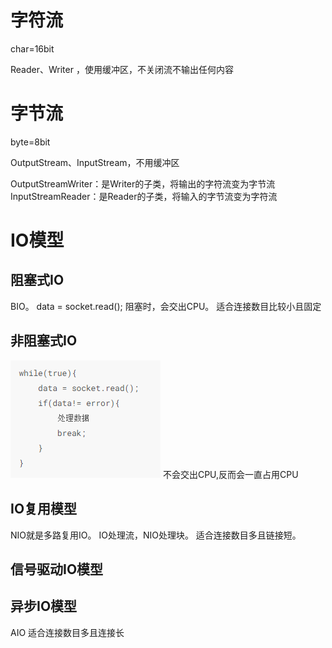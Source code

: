 # 字符流
char=16bit

Reader、Writer ，使用缓冲区，不关闭流不输出任何内容
# 字节流
byte=8bit

OutputStream、InputStream，不用缓冲区


OutputStreamWriter：是Writer的子类，将输出的字符流变为字节流
InputStreamReader：是Reader的子类，将输入的字节流变为字符流


# IO模型
## 阻塞式IO
BIO。
data = socket.read();
阻塞时，会交出CPU。
适合连接数目比较小且固定
## 非阻塞式IO
![](../pic/Image2.png)
不会交出CPU,反而会一直占用CPU
## IO复用模型
NIO就是多路复用IO。
IO处理流，NIO处理块。
适合连接数目多且链接短。
## 信号驱动IO模型
## 异步IO模型
AIO
适合连接数目多且连接长